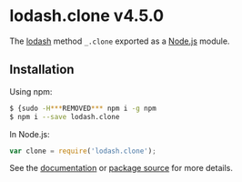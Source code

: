 # lodash.clone v4.5.0

The [lodash](https://lodash.com/) method `_.clone` exported as a [Node.js](https://nodejs.org/) module.

## Installation

Using npm:
```bash
$ {sudo -H***REMOVED*** npm i -g npm
$ npm i --save lodash.clone
```

In Node.js:
```js
var clone = require('lodash.clone');
```

See the [documentation](https://lodash.com/docs#clone) or [package source](https://github.com/lodash/lodash/blob/4.5.0-npm-packages/lodash.clone) for more details.
